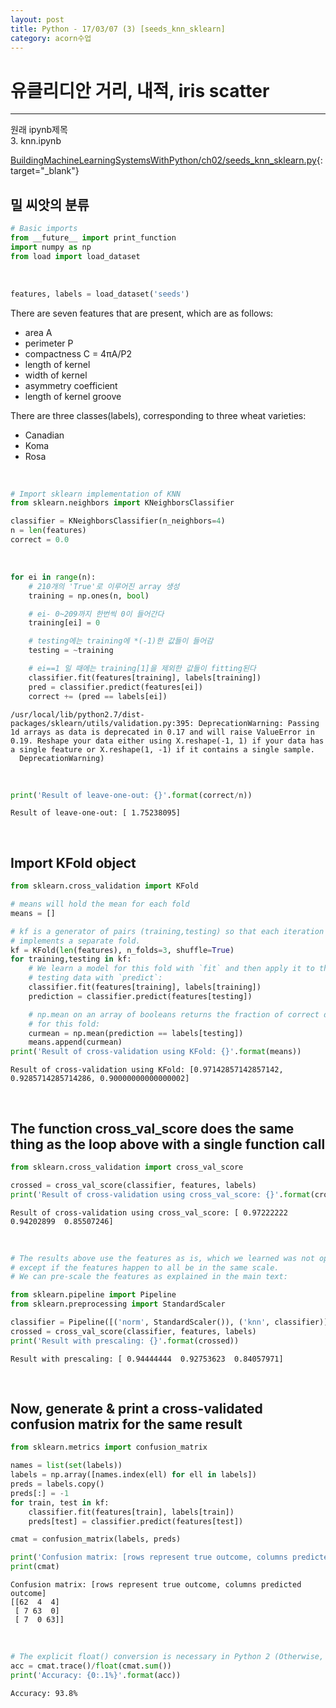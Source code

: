 ```yaml
---
layout: post
title: Python - 17/03/07 (3) [seeds_knn_sklearn]
category: acorn수업
---
```


# 유클리디안 거리, 내적, iris scatter

---
원래 ipynb제목  
3. knn.ipynb  

[BuildingMachineLearningSystemsWithPython/ch02/seeds_knn_sklearn.py](https://github.com/luispedro/BuildingMachineLearningSystemsWithPython/blob/55e4b80ac0234f2d45d0906edfbe0ab99f7a033e/ch02/seeds_knn_sklearn.py){:target="_blank"}  

## 밀 씨앗의 분류


```python
# Basic imports
from __future__ import print_function
import numpy as np
from load import load_dataset
```

<br>

```python
features, labels = load_dataset('seeds')
```

There are seven features that are present, which
are as follows:  
- area A
- perimeter P
- compactness C = 4πA/P2
- length of kernel
- width of kernel
- asymmetry coefficient
- length of kernel groove

There are three classes(labels), corresponding to three wheat varieties:
- Canadian  
- Koma
- Rosa

<br>

```python
# Import sklearn implementation of KNN
from sklearn.neighbors import KNeighborsClassifier

classifier = KNeighborsClassifier(n_neighbors=4)
n = len(features)
correct = 0.0
```

<br>

```python
for ei in range(n):
    # 210개의 'True'로 이루어진 array 생성
    training = np.ones(n, bool)

    # ei- 0~209까지 한번씩 0이 들어간다
    training[ei] = 0

    # testing에는 training에 *(-1)한 값들이 들어감
    testing = ~training

    # ei==1 일 때에는 training[1]을 제외한 값들이 fitting된다
    classifier.fit(features[training], labels[training])
    pred = classifier.predict(features[ei])
    correct += (pred == labels[ei])
```

    /usr/local/lib/python2.7/dist-packages/sklearn/utils/validation.py:395: DeprecationWarning: Passing 1d arrays as data is deprecated in 0.17 and will raise ValueError in 0.19. Reshape your data either using X.reshape(-1, 1) if your data has a single feature or X.reshape(1, -1) if it contains a single sample.
      DeprecationWarning)


<br>

```python
print('Result of leave-one-out: {}'.format(correct/n))
```

    Result of leave-one-out: [ 1.75238095]

<br>

## Import KFold object


```python
from sklearn.cross_validation import KFold

# means will hold the mean for each fold
means = []

# kf is a generator of pairs (training,testing) so that each iteration
# implements a separate fold.
kf = KFold(len(features), n_folds=3, shuffle=True)
for training,testing in kf:
    # We learn a model for this fold with `fit` and then apply it to the
    # testing data with `predict`:
    classifier.fit(features[training], labels[training])
    prediction = classifier.predict(features[testing])

    # np.mean on an array of booleans returns the fraction of correct decisions
    # for this fold:
    curmean = np.mean(prediction == labels[testing])
    means.append(curmean)
print('Result of cross-validation using KFold: {}'.format(means))
```

    Result of cross-validation using KFold: [0.97142857142857142, 0.9285714285714286, 0.90000000000000002]

<br>

## The function cross_val_score does the same thing as the loop above with a single function call


```python
from sklearn.cross_validation import cross_val_score

crossed = cross_val_score(classifier, features, labels)
print('Result of cross-validation using cross_val_score: {}'.format(crossed))
```

    Result of cross-validation using cross_val_score: [ 0.97222222  0.94202899  0.85507246]

<br>

```python
# The results above use the features as is, which we learned was not optimal
# except if the features happen to all be in the same scale.
# We can pre-scale the features as explained in the main text:

from sklearn.pipeline import Pipeline
from sklearn.preprocessing import StandardScaler

classifier = Pipeline([('norm', StandardScaler()), ('knn', classifier)])
crossed = cross_val_score(classifier, features, labels)
print('Result with prescaling: {}'.format(crossed))
```

    Result with prescaling: [ 0.94444444  0.92753623  0.84057971]

<br>

## Now, generate & print a cross-validated confusion matrix for the same result


```python
from sklearn.metrics import confusion_matrix

names = list(set(labels))
labels = np.array([names.index(ell) for ell in labels])
preds = labels.copy()
preds[:] = -1
for train, test in kf:
    classifier.fit(features[train], labels[train])
    preds[test] = classifier.predict(features[test])

cmat = confusion_matrix(labels, preds)

print('Confusion matrix: [rows represent true outcome, columns predicted outcome]')
print(cmat)
```

    Confusion matrix: [rows represent true outcome, columns predicted outcome]
    [[62  4  4]
     [ 7 63  0]
     [ 7  0 63]]

<br>

```python
# The explicit float() conversion is necessary in Python 2 (Otherwise, result is rounded to 0)
acc = cmat.trace()/float(cmat.sum())
print('Accuracy: {0:.1%}'.format(acc))
```

    Accuracy: 93.8%
